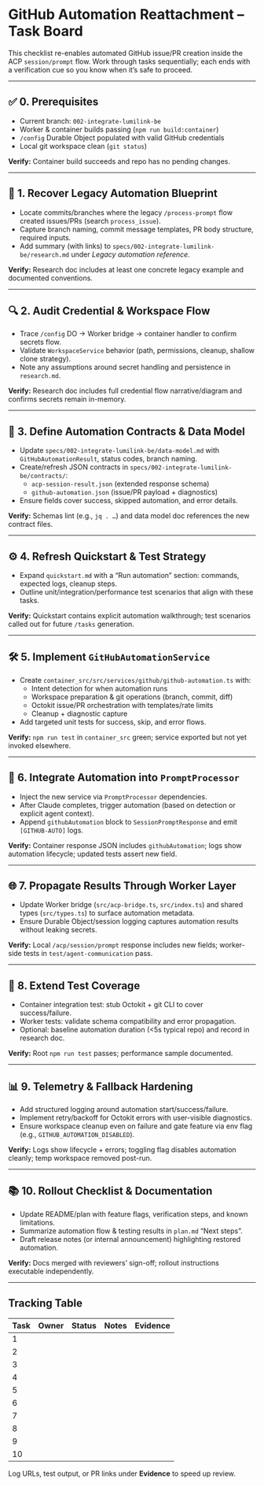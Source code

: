 # GitHub Automation Reattachment – Task Board

This checklist re-enables automated GitHub issue/PR creation inside the ACP `session/prompt` flow. Work through tasks sequentially; each ends with a verification cue so you know when it’s safe to proceed.

---

## ✅ 0. Prerequisites
- Current branch: `002-integrate-lumilink-be`
- Worker & container builds passing (`npm run build:container`)
- `/config` Durable Object populated with valid GitHub credentials
- Local git workspace clean (`git status`)

**Verify:** Container build succeeds and repo has no pending changes.

---

## 🧭 1. Recover Legacy Automation Blueprint
- Locate commits/branches where the legacy `/process-prompt` flow created issues/PRs (search `process_issue`).
- Capture branch naming, commit message templates, PR body structure, required inputs.
- Add summary (with links) to `specs/002-integrate-lumilink-be/research.md` under *Legacy automation reference*.

**Verify:** Research doc includes at least one concrete legacy example and documented conventions.

---

## 🔍 2. Audit Credential & Workspace Flow
- Trace `/config` DO → Worker bridge → container handler to confirm secrets flow.
- Validate `WorkspaceService` behavior (path, permissions, cleanup, shallow clone strategy).
- Note any assumptions around secret handling and persistence in `research.md`.

**Verify:** Research doc includes full credential flow narrative/diagram and confirms secrets remain in-memory.

---

## 📐 3. Define Automation Contracts & Data Model
- Update `specs/002-integrate-lumilink-be/data-model.md` with `GitHubAutomationResult`, status codes, branch naming.
- Create/refresh JSON contracts in `specs/002-integrate-lumilink-be/contracts/`:
  - `acp-session-result.json` (extended response schema)
  - `github-automation.json` (issue/PR payload + diagnostics)
- Ensure fields cover success, skipped automation, and error details.

**Verify:** Schemas lint (e.g., `jq . …`) and data model doc references the new contract files.

---

## ⚙️ 4. Refresh Quickstart & Test Strategy
- Expand `quickstart.md` with a “Run automation” section: commands, expected logs, cleanup steps.
- Outline unit/integration/performance test scenarios that align with these tasks.

**Verify:** Quickstart contains explicit automation walkthrough; test scenarios called out for future `/tasks` generation.

---

## 🛠️ 5. Implement `GitHubAutomationService`
- Create `container_src/src/services/github/github-automation.ts` with:
  - Intent detection for when automation runs
  - Workspace preparation & git operations (branch, commit, diff)
  - Octokit issue/PR orchestration with templates/rate limits
  - Cleanup + diagnostic capture
- Add targeted unit tests for success, skip, and error flows.

**Verify:** `npm run test` in `container_src` green; service exported but not yet invoked elsewhere.

---

## 🔗 6. Integrate Automation into `PromptProcessor`
- Inject the new service via `PromptProcessor` dependencies.
- After Claude completes, trigger automation (based on detection or explicit agent context).
- Append `githubAutomation` block to `SessionPromptResponse` and emit `[GITHUB-AUTO]` logs.

**Verify:** Container response JSON includes `githubAutomation`; logs show automation lifecycle; updated tests assert new field.

---

## 🌐 7. Propagate Results Through Worker Layer
- Update Worker bridge (`src/acp-bridge.ts`, `src/index.ts`) and shared types (`src/types.ts`) to surface automation metadata.
- Ensure Durable Object/session logging captures automation results without leaking secrets.

**Verify:** Local `/acp/session/prompt` response includes new fields; worker-side tests in `test/agent-communication` pass.

---

## 🧪 8. Extend Test Coverage
- Container integration test: stub Octokit + git CLI to cover success/failure.
- Worker tests: validate schema compatibility and error propagation.
- Optional: baseline automation duration (<5s typical repo) and record in research doc.

**Verify:** Root `npm run test` passes; performance sample documented.

---

## 📊 9. Telemetry & Fallback Hardening
- Add structured logging around automation start/success/failure.
- Implement retry/backoff for Octokit errors with user-visible diagnostics.
- Ensure workspace cleanup even on failure and gate feature via env flag (e.g., `GITHUB_AUTOMATION_DISABLED`).

**Verify:** Logs show lifecycle + errors; toggling flag disables automation cleanly; temp workspace removed post-run.

---

## 📚 10. Rollout Checklist & Documentation
- Update README/plan with feature flags, verification steps, and known limitations.
- Summarize automation flow & testing results in `plan.md` “Next steps”.
- Draft release notes (or internal announcement) highlighting restored automation.

**Verify:** Docs merged with reviewers’ sign-off; rollout instructions executable independently.

---

## Tracking Table

| Task | Owner | Status | Notes | Evidence |
| ---- | ----- | ------ | ----- | -------- |
| 1 | | | | |
| 2 | | | | |
| 3 | | | | |
| 4 | | | | |
| 5 | | | | |
| 6 | | | | |
| 7 | | | | |
| 8 | | | | |
| 9 | | | | |
| 10 | | | | |

Log URLs, test output, or PR links under **Evidence** to speed up review.

